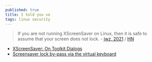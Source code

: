 ```yaml
---
published: true
title: I told you so
tags: linux security
---
```

> If you are not running XScreenSaver on Linux, then it is safe to assume that your screen does not lock. - [jwz, 2021](https://www.jwz.org/blog/2021/01/i-told-you-so-2021-edition/) / [HN](https://news.ycombinator.com/item?id=25843874)

- [XScreenSaver: On Toolkit Dialogs](https://www.jwz.org/xscreensaver/toolkits.html)
- [Screensaver lock by-pass via the virtual keyboard](https://github.com/linuxmint/cinnamon-screensaver/issues/354)
